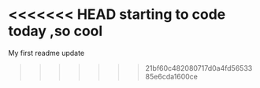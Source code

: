 <<<<<<< HEAD
starting to code today ,so cool
=======
My first readme update
>>>>>>> 21bf60c482080717d0a4fd5653385e6cda1600ce
